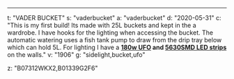 ---
t: "VADER BUCKET"
s: "vaderbucket"
a: "vaderbucket"
d: "2020-05-31"
c: "This is my first build! Its made with 25L buckets and kept in the a wardrobe. I have hooks for the lighting when accessing the bucket. The automatic watering uses a fish tank pump to draw from the drip tray below which can hold 5L. For lighting I have a <strong><a href='https://www.amazon.com/Growstar-Spectrum-Switch-Flowering-Growing/dp/B07312WKX2/ref=as_li_ss_tl?dchild=1&keywords=ufo+grow&qid=1593734072&sr=8-4&linkCode=ll1&tag=spacbuck-20&linkId=aba3d0cd04b904588d69a73630dc212d'>180w UFO</a> and <a href='https://www.amazon.com/LEDMO-Flexible-Daylight-Waterproof-brightness/dp/B01339G2F6/ref=as_li_ss_tl?dchild=1&keywords=5630&qid=1593733045&sr=8-4&linkCode=ll1&tag=spacbuck-20&linkId=7cfee9f862865424eb172e577233ebea'>5630SMD LED strips</a></strong> on the walls."
v: "1906"
g: "sidelight,bucket,ufo"

z: "B07312WKX2,B01339G2F6"
